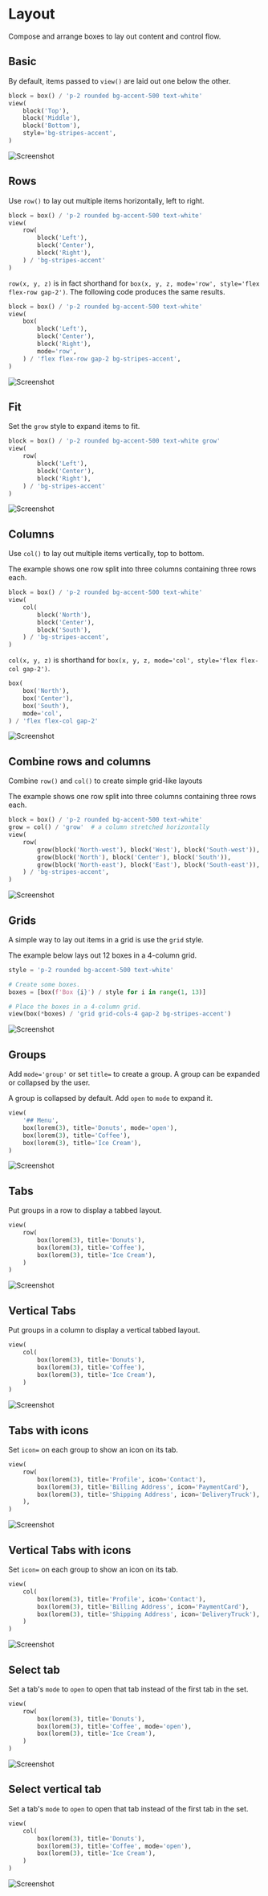 # Layout

Compose and arrange boxes to lay out content and control flow.

## Basic

By default, items passed to `view()` are laid out one below the other.


```py
block = box() / 'p-2 rounded bg-accent-500 text-white'
view(
    block('Top'),
    block('Middle'),
    block('Bottom'),
    style='bg-stripes-accent',
)
```


![Screenshot](assets/screenshots/layout_basic.png)


## Rows

Use `row()` to lay out multiple items horizontally, left to right.


```py
block = box() / 'p-2 rounded bg-accent-500 text-white'
view(
    row(
        block('Left'),
        block('Center'),
        block('Right'),
    ) / 'bg-stripes-accent'
)
```


`row(x, y, z)` is in fact shorthand for `box(x, y, z, mode='row', style='flex flex-row gap-2')`.
The following code produces the same results.


```py
block = box() / 'p-2 rounded bg-accent-500 text-white'
view(
    box(
        block('Left'),
        block('Center'),
        block('Right'),
        mode='row',
    ) / 'flex flex-row gap-2 bg-stripes-accent',
)
```


![Screenshot](assets/screenshots/layout_row.png)


## Fit

Set the `grow` style to expand items to fit.


```py
block = box() / 'p-2 rounded bg-accent-500 text-white grow'
view(
    row(
        block('Left'),
        block('Center'),
        block('Right'),
    ) / 'bg-stripes-accent'
)
```


![Screenshot](assets/screenshots/layout_grow.png)


## Columns

Use `col()` to lay out multiple items vertically, top to bottom.

The example shows one row split into three columns containing three rows each.


```py
block = box() / 'p-2 rounded bg-accent-500 text-white'
view(
    col(
        block('North'),
        block('Center'),
        block('South'),
    ) / 'bg-stripes-accent',
)
```


`col(x, y, z)` is shorthand for `box(x, y, z, mode='col', style='flex flex-col gap-2')`.


```py
box(
    box('North'),
    box('Center'),
    box('South'),
    mode='col',
) / 'flex flex-col gap-2'
```


![Screenshot](assets/screenshots/layout_col.png)


## Combine rows and columns

Combine `row()` and `col()` to create simple grid-like layouts

The example shows one row split into three columns containing three rows each.


```py
block = box() / 'p-2 rounded bg-accent-500 text-white'
grow = col() / 'grow'  # a column stretched horizontally
view(
    row(
        grow(block('North-west'), block('West'), block('South-west')),
        grow(block('North'), block('Center'), block('South')),
        grow(block('North-east'), block('East'), block('South-east')),
    ) / 'bg-stripes-accent',
)
```


![Screenshot](assets/screenshots/layout_row_col.png)


## Grids

A simple way to lay out items in a grid is use the `grid` style.

The example below lays out 12 boxes in a 4-column grid.


```py
style = 'p-2 rounded bg-accent-500 text-white'

# Create some boxes.
boxes = [box(f'Box {i}') / style for i in range(1, 13)]

# Place the boxes in a 4-column grid.
view(box(*boxes) / 'grid grid-cols-4 gap-2 bg-stripes-accent')
```


![Screenshot](assets/screenshots/layout_grid.png)


## Groups

Add `mode='group'` or set `title=` to create a group. A group can be expanded or collapsed by the user.

A group is collapsed by default. Add `open` to `mode` to expand it.


```py
view(
    '## Menu',
    box(lorem(3), title='Donuts', mode='open'),
    box(lorem(3), title='Coffee'),
    box(lorem(3), title='Ice Cream'),
)
```


![Screenshot](assets/screenshots/layout_group.png)


## Tabs

Put groups in a row to display a tabbed layout.


```py
view(
    row(
        box(lorem(3), title='Donuts'),
        box(lorem(3), title='Coffee'),
        box(lorem(3), title='Ice Cream'),
    )
)
```


![Screenshot](assets/screenshots/layout_tabs.png)


## Vertical Tabs

Put groups in a column to display a vertical tabbed layout.


```py
view(
    col(
        box(lorem(3), title='Donuts'),
        box(lorem(3), title='Coffee'),
        box(lorem(3), title='Ice Cream'),
    )
)
```


![Screenshot](assets/screenshots/layout_tabs_vertical.png)


## Tabs with icons

Set `icon=` on each group to show an icon on its tab.


```py
view(
    row(
        box(lorem(3), title='Profile', icon='Contact'),
        box(lorem(3), title='Billing Address', icon='PaymentCard'),
        box(lorem(3), title='Shipping Address', icon='DeliveryTruck'),
    ),
)
```


![Screenshot](assets/screenshots/layout_tabs_icons.png)


## Vertical Tabs with icons

Set `icon=` on each group to show an icon on its tab.


```py
view(
    col(
        box(lorem(3), title='Profile', icon='Contact'),
        box(lorem(3), title='Billing Address', icon='PaymentCard'),
        box(lorem(3), title='Shipping Address', icon='DeliveryTruck'),
    )
)
```


![Screenshot](assets/screenshots/layout_tabs_vertical_icons.png)


## Select tab

Set a tab's `mode` to `open` to open that tab instead of the first tab in the set.


```py
view(
    row(
        box(lorem(3), title='Donuts'),
        box(lorem(3), title='Coffee', mode='open'),
        box(lorem(3), title='Ice Cream'),
    )
)
```


![Screenshot](assets/screenshots/layout_tab_select.png)


## Select vertical tab

Set a tab's `mode` to `open` to open that tab instead of the first tab in the set.


```py
view(
    col(
        box(lorem(3), title='Donuts'),
        box(lorem(3), title='Coffee', mode='open'),
        box(lorem(3), title='Ice Cream'),
    )
)
```


![Screenshot](assets/screenshots/layout_tab_vertical_select.png)
